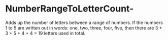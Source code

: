 # NumberRangeToLetterCount-
Adds up the number of letters between a range of numbers. If the numbers 1 to 5 are written out in words: one, two, three, four, five, then there are 3 + 3 + 5 + 4 + 4 = 19 letters used in total. 
